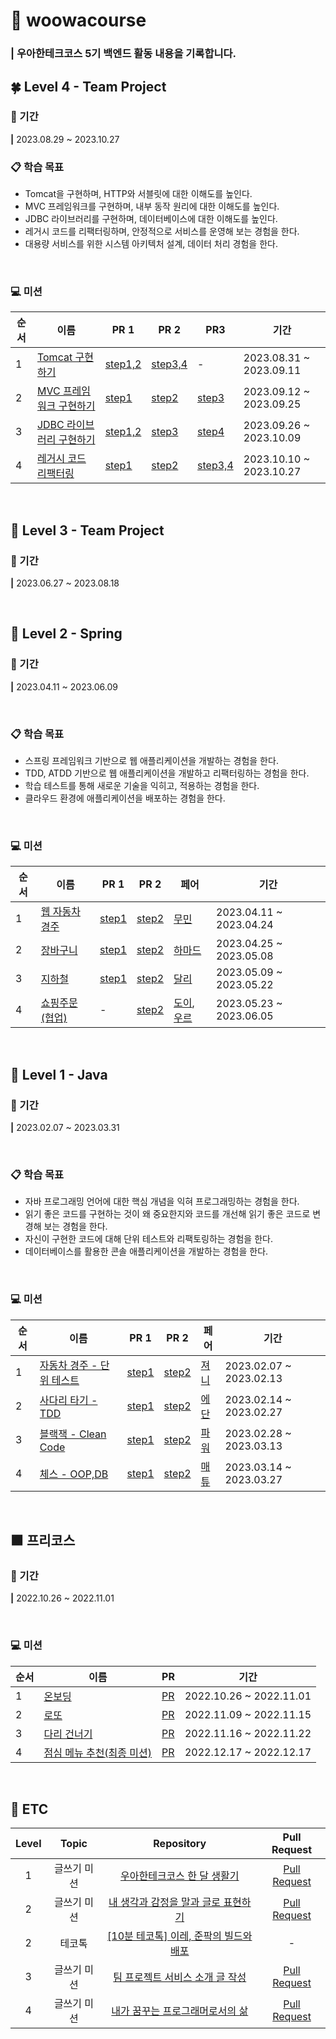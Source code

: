 # 🚀 woowacourse

### | 우아한테크코스 5기 백엔드 활동 내용을 기록합니다.


## 🍀 Level 4 - Team Project

### 📆 기간

**|** 2023.08.29 ~ 2023.10.27

### 📋 학습 목표
- Tomcat을 구현하며, HTTP와 서블릿에 대한 이해도를 높인다.
- MVC 프레임워크를 구현하며, 내부 동작 원리에 대한 이해도를 높인다.
- JDBC 라이브러리를 구현하며, 데이터베이스에 대한 이해도를 높인다.
- 레거시 코드를 리팩터링하며, 안정적으로 서비스를 운영해 보는 경험을 한다.
- 대용량 서비스를 위한 시스템 아키텍처 설계, 데이터 처리 경험을 한다.

<br>

### 💻 미션

| 순서 | 이름 | PR 1 | PR 2 | PR3 | 기간 |
| --- | --- | --- | --- | --- | --- |
| 1 | [Tomcat 구현하기](https://github.com/junpakPark/jwp-dashboard-http) | [step1,2](https://github.com/woowacourse/jwp-dashboard-http/pull/379) | [step3,4](https://github.com/woowacourse/jwp-dashboard-http/pull/407) | - | 2023.08.31 ~ 2023.09.11 |
| 2 | [MVC 프레임워크 구현하기](https://github.com/junpakPark/jwp-dashboard-mvc) | [step1](https://github.com/woowacourse/jwp-dashboard-mvc/pull/369) | [step2](https://github.com/woowacourse/jwp-dashboard-mvc/pull/501) | [step3](https://github.com/woowacourse/jwp-dashboard-mvc/pull/595) | 2023.09.12 ~ 2023.09.25 |
| 3 | [JDBC 라이브러리 구현하기](https://github.com/woowacourse/jwp-dashboard-jdbc) | [step1,2](https://github.com/woowacourse/jwp-dashboard-jdbc/pull/263) | [step3](https://github.com/woowacourse/jwp-dashboard-jdbc/pull/496)| [step4](https://github.com/woowacourse/jwp-dashboard-jdbc/pull/607)  | 2023.09.26 ~ 2023.10.09 |
| 4 | [레거시 코드 리팩터링](https://github.com/junpakPark/jwp-refactoring) | [step1](https://github.com/woowacourse/jwp-refactoring/pull/552) | [step2](https://github.com/woowacourse/jwp-refactoring/pull/594) | [step3,4](https://github.com/woowacourse/jwp-refactoring/pull/641) | 2023.10.10 ~ 2023.10.27 |

<br>

## 🌿 Level 3 - Team Project

### 📆 기간

**|** 2023.06.27 ~ 2023.08.18


<br>

## 🌱 Level 2 - Spring

### 📆 기간

**|** 2023.04.11 ~ 2023.06.09

<br>

### 📋 학습 목표
- 스프링 프레임워크 기반으로 웹 애플리케이션을 개발하는 경험을 한다.
- TDD, ATDD 기반으로 웹 애플리케이션을 개발하고 리팩터링하는 경험을 한다.
- 학습 테스트를 통해 새로운 기술을 익히고, 적용하는 경험을 한다.
- 클라우드 환경에 애플리케이션을 배포하는 경험을 한다.

<br>

### 💻 미션

| 순서 | 이름 | PR 1 | PR 2 | 페어 | 기간 |
| --- | --- | --- | --- | --- | --- |
| 1 | [웹 자동차 경주](https://github.com/junpakPark/jwp-racingcar) | [step1](https://github.com/woowacourse/jwp-racingcar/pull/18) | [step2](https://github.com/woowacourse/jwp-racingcar/pull/173) | [무민](https://github.com/woowacourse/jwp-racingcar/pull/39) | 2023.04.11 ~ 2023.04.24 |
| 2 | [장바구니](https://github.com/junpakPark/jwp-shopping-cart) | [step1](https://github.com/woowacourse/jwp-shopping-cart/pull/179) | [step2](https://github.com/woowacourse/jwp-shopping-cart/pull/318) | [하마드](https://github.com/woowacourse/jwp-shopping-cart/pull/198) | 2023.04.25 ~ 2023.05.08 |
| 3 | [지하철](https://github.com/junpakPark/jwp-subway-path) | [step1](https://github.com/woowacourse/jwp-subway-path/pull/56) | [step2](https://github.com/woowacourse/jwp-subway-path/pull/182)| [달리](https://github.com/woowacourse/jwp-subway-path/pull/55)  | 2023.05.09 ~ 2023.05.22 |
| 4 | [쇼핑주문 (협업)](https://github.com/junpakPark/jwp-shopping-order) | - | [step2](https://github.com/woowacourse/jwp-shopping-order/pull/80) | [도이](https://github.com/woowacourse/jwp-shopping-order/pull/47), [우르](https://github.com/woowacourse/jwp-shopping-order/pull/83) | 2023.05.23 ~ 2023.06.05 |

<br>

## 🫘 Level 1 - Java

### 📆 기간

**|** 2023.02.07 ~ 2023.03.31

<br>

### 📋 학습 목표
- 자바 프로그래밍 언어에 대한 핵심 개념을 익혀 프로그래밍하는 경험을 한다.
- 읽기 좋은 코드를 구현하는 것이 왜 중요한지와 코드를 개선해 읽기 좋은 코드로 변경해 보는 경험을 한다.
- 자신이 구현한 코드에 대해 단위 테스트와 리팩토링하는 경험을 한다.
- 데이터베이스를 활용한 콘솔 애플리케이션을 개발하는 경험을 한다.

<br>

### 💻 미션

| 순서 | 이름 | PR 1 | PR 2 | 페어 | 기간 |
| --- | --- | --- | --- | --- | --- |
| 1 | [자동차 경주 - 단위 테스트](https://github.com/junpakPark/java-racingcar) | [step1](https://github.com/woowacourse/java-racingcar/pull/454) | [step2](https://github.com/woowacourse/java-racingcar/pull/582) | [져니](https://github.com/woowacourse/java-racingcar/pull/455) | 2023.02.07 ~ 2023.02.13 |
| 2 | [사다리 타기 - TDD](https://github.com/junpakPark/java-ladder) | [step1](https://github.com/woowacourse/java-ladder/pull/102) | [step2](https://github.com/woowacourse/java-ladder/pull/216) | [에단](https://github.com/woowacourse/java-ladder/pull/107) | 2023.02.14 ~ 2023.02.27 |
| 3 | [블랙잭 - Clean Code](https://github.com/junpakPark/java-blackjack) | [step1](https://github.com/woowacourse/java-blackjack/pull/389) | [step2](https://github.com/woowacourse/java-blackjack/pull/556) | [파워](https://github.com/woowacourse/java-blackjack/pull/390) | 2023.02.28 ~ 2023.03.13 |
| 4 | [체스 - OOP,DB](https://github.com/junpakPark/java-chess) | [step1](https://github.com/woowacourse/java-chess/pull/473) | [step2](https://github.com/woowacourse/java-chess/pull/543) | [매튜](https://github.com/woowacourse/java-chess/pull/474) | 2023.03.14 ~ 2023.03.27 |

<br>

## 🟫 프리코스

### 📆 기간

**|** 2022.10.26 ~ 2022.11.01


<br>

### 💻 미션

| 순서 | 이름 | PR |  기간 |
| --- | --- | --- | --- |
| 1 | [온보딩](https://github.com/junpakPark/java-onboarding) | [PR](https://github.com/woowacourse-precourse/java-onboarding/pull/158) | 2022.10.26 ~ 2022.11.01 |
| 2 | [로또](https://github.com/junpakPark/java-lotto) | [PR](https://github.com/woowacourse-precourse/java-lotto/pull/35) | 2022.11.09 ~ 2022.11.15 |
| 3 | [다리 건너기](https://github.com/junpakPark/java-bridge) | [PR](https://github.com/woowacourse-precourse/java-bridge/pull/116) | 2022.11.16 ~ 2022.11.22 |
| 4 | [점심 메뉴 추천(최종 미션)](https://github.com/junpakPark/java-menu) | [PR](https://github.com/woowacourse-precourse/java-menu/pull/156) | 2022.12.17 ~ 2022.12.17 |


<br>

## 🌸 ETC

|Level |Topic |Repository |Pull Request |
|:----:|:----:|:---------:|:-----------:|
|1 | 글쓰기 미션 |[우아한테크코스 한 달 생활기](https://github.com/junpakPark/woowa-writing-5/blob/Level4/Level1.md)|[Pull Request](https://github.com/woowacourse/woowa-writing-5/pull/443)|
|2 | 글쓰기 미션 |[내 생각과 감정을 말과 글로 표현하기](https://github.com/junpakPark/woowa-writing-5/blob/Level4/Level2.md)|[Pull Request](https://github.com/woowacourse/woowa-writing-5/pull/230)|
|2 | 테코톡 |[[10분 테코톡] 이레, 준팍의 빌드와 배포](https://youtu.be/4LBMCHFLLpg?si=dd-KDTrBYAqc83V2)| - |
|3 | 글쓰기 미션 |[팀 프로젝트 서비스 소개 글 작성](https://github.com/junpakPark/woowa-writing-5/blob/Level4/Level3.md)|[Pull Request](https://github.com/woowacourse/woowa-writing-5/pull/370)|
|4 | 글쓰기 미션 |[내가 꿈꾸는 프로그래머로서의 삶](https://github.com/junpakPark/woowa-writing-5/blob/Level4/Level4.md)|[Pull Request](https://github.com/woowacourse/woowa-writing-5/pull/443)|